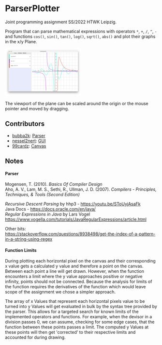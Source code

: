 # ParserPlotter

Joint programming assignment SS/2022 HTWK Leipzig.

Program that can parse mathematical expressions with operators `*`, `+`, `/`, `^`, `-` and functions `cos()`, `sin()`, `tan()`, `log()`, `sqrt()`, `abs()` and plot their graphs in the x/y Plane.

<img src="./docs/media/preview.png" width="50%">

The viewport of the plane can be scaled around the origin or the mouse pointer and moved by dragging.

## Contributors
- [bubba2k](https://github.com/bubba2k): [Parser](./src/parser/)
- [nessel2nert](https://github.com/nessel2nert): [GUI](./src/gui/)
- [99cardz](https://github.com/99cardz): [Canvas](./src/canvas/)

## Notes

#### Parser

Mogensen, T. (2010). _Basics Of Compiler Design_ <br>
Aho, A. V., Lam, M. S., Sethi, R., Ullman, J. D. (2007). _Compilers - Principles, Techniques, & Tools (Second Edition)_

_Recursive Descent Parsing_ by hhp3 - https://youtu.be/SToUyjAsaFk <br>
Java Docs - https://docs.oracle.com/en/java/ <br>
_Regular Expressions in Java_ by Lars Vogel https://www.vogella.com/tutorials/JavaRegularExpressions/article.html <br>

Other bits: <br>
https://stackoverflow.com/questions/8938498/get-the-index-of-a-pattern-in-a-string-using-regex <br>

#### Function Limits

During plotting each horizontal pixel on the canvas and their corresponding x value gets a calculated y value and therefore a point on the canvas. Between each point a line will get drawn. However, when the function encounters a limit where the y value approaches positive or negative infinity, points should not be connected. Because the analysis for limits of the function requires the derivatives of the function which would leave scope of the assignment we chose a simpler approach. 

The array of x Values that represent each horizontal pixels value to be turned into y Values will get evaluated in bulk by the syntax tree provided by the parser. This allows for a targeted search for known limits of the implemented operators and functions. For example, when the devisor in a division passes 0, we can assume, checking for some edge cases, that the function between these points passes a limit. The computed y Values at these points will then get 'corrected' to their respective limits and accounted for during drawing.
